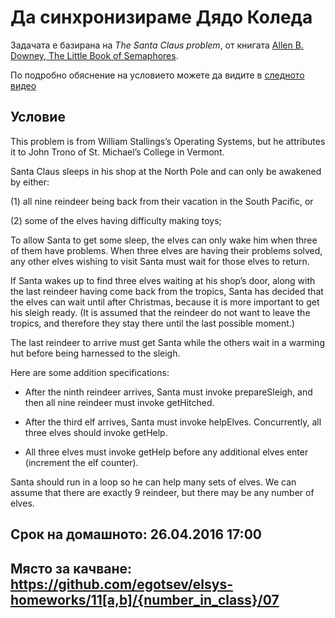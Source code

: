 # Да синхронизираме Дядо Коледа

Задачата е базирана на *The Santa Claus problem*, от книгата [Allen B. Downey, The Little Book of Semaphores](http://www.greenteapress.com/semaphores/downey08semaphores.pdf).

По подробно обяснение на условието можете да видите в [следното видео](https://www.youtube.com/watch?v=pqO6tKN2lc4)

## Условие

This problem is from William Stallings’s Operating Systems, but he attributes it to John Trono of St. Michael’s College in Vermont.

Santa Claus sleeps in his shop at the North Pole and can only be
awakened by either:

(1) all nine reindeer being back from their vacation in the South Pacific, or 

(2) some of the elves having difficulty
making toys; 

To allow Santa to get some sleep, the elves can only
wake him when three of them have problems. When three elves are
having their problems solved, any other elves wishing to visit Santa
must wait for those elves to return. 

If Santa wakes up to find three
elves waiting at his shop’s door, along with the last reindeer having
come back from the tropics, Santa has decided that the elves can
wait until after Christmas, because it is more important to get his
sleigh ready. (It is assumed that the reindeer do not want to leave
the tropics, and therefore they stay there until the last possible moment.) 

The last reindeer to arrive must get Santa while the others
wait in a warming hut before being harnessed to the sleigh.

Here are some addition specifications:
* After the ninth reindeer arrives, Santa must invoke prepareSleigh, and
then all nine reindeer must invoke getHitched.

* After the third elf arrives, Santa must invoke helpElves. Concurrently,
all three elves should invoke getHelp.
* All three elves must invoke getHelp before any additional elves enter
(increment the elf counter).

Santa should run in a loop so he can help many sets of elves. We can assume
that there are exactly 9 reindeer, but there may be any number of elves.

## Срок на домашното: 26.04.2016 17:00

## Място за качване: https://github.com/egotsev/elsys-homeworks/11[a,b]/{number_in_class}/07
